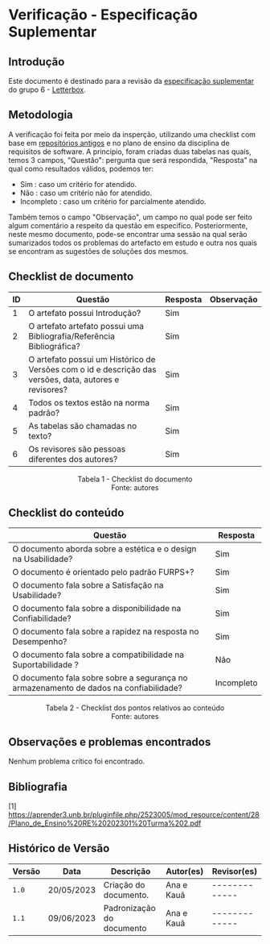 # Verificação - Especificação Suplementar

## Introdução
Este documento é destinado para a revisão da [especificação suplementar](https://github.com/Requisitos-de-Software/2023.1-Letterboxd/blob/master/docs/Modelagem/espSuplementar.md) do grupo 6 - [Letterbox](https://github.com/Requisitos-de-Software/2023.1-Letterboxd).

## Metodologia

A verificação foi feita por meio da insperção, utilizando uma checklist com base em [repositórios antigos](https://github.com/Requisitos-de-Software) e no plano de ensino da disciplina de requisitos de software. A principio, foram criadas duas tabelas nas quais, temos 3 campos, "Questão": pergunta que será respondida, "Resposta" na qual como resultados válidos, podemos ter: 

- Sim : caso um critério for atendido.
- Não : caso um critério não for atendido.
- Incompleto : caso um critério for parcialmente atendido.

Também temos o campo "Observação", um campo no qual pode ser feito algum comentário a respeito da questão em específico. Posteriormente, neste mesmo documento, pode-se encontrar uma sessão na qual serão sumarizados todos os problemas do artefacto em estudo e outra nos quais se encontram as sugestões de soluções dos mesmos.

## Checklist de documento
|ID|Questão|Resposta|Observação|
|--|-------|--------|----------|
|1|O artefato possui Introdução?                                                                                |    Sim  |          |
|2|O artefato artefato possui uma Bibliografia/Referência Bibliográfica?                                        |    Sim  |          |
|3|O artefato possui um Histórico de Versões com o id e descrição das versões, data, autores e revisores?       |    Sim  |          |
|4|Todos os textos estão na norma padrão?                                                                       |    Sim  |          |
|5|As tabelas são chamadas no texto?                                                                            |    Sim  |          |
|6|Os revisores são pessoas diferentes dos autores?                                                             |    Sim  |          |

<p align="center"> Tabela 1 - Checklist do documento <br> Fonte: autores </p>

## Checklist do conteúdo
|Questão|Resposta|
|-------|--------|
|O documento aborda sobre a estética e o design na Usabilidade?|Sim|
|O documento é orientado pelo padrão FURPS+?|Sim|
|O documento fala sobre a Satisfação na Usabilidade?|Sim|
|O documento fala sobre a disponibilidade na Confiabilidade?|Sim|
|O documento fala sobre a rapidez na resposta no Desempenho?|Sim|
|O documento fala sobre a compatibilidade na Suportabilidade ?|Não|
|O documento fala sobre sobre a segurança no armazenamento de dados na confiabilidade?|Incompleto|

<p align="center"> Tabela 2 - Checklist dos pontos relativos ao conteúdo <br> Fonte: autores </p>

## Observações e problemas encontrados

Nenhum problema crítico foi encontrado.

## Bibliografia
[1] https://aprender3.unb.br/pluginfile.php/2523005/mod_resource/content/28/Plano_de_Ensino%20RE%20202301%20Turma%202.pdf 

## Histórico de Versão

| Versão | Data          | Descrição                          | Autor(es)     |  Revisor(es)  |
| ------ | ------------- | ---------------------------------- | ------------- | ------------- |
| `1.0`  | 20/05/2023    | Criação do documento.              |  Ana e Kauã   | ------------- |
| `1.1`  | 09/06/2023    | Padronização do documento          |  Ana e Kauã   | ------------- |

